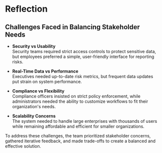 # Reflection  

## Challenges Faced in Balancing Stakeholder Needs  

- **Security vs Usability**  
  Security teams required strict access controls to protect sensitive data, but employees preferred a simple, user-friendly interface for reporting risks.  

- **Real-Time Data vs Performance**  
  Executives needed up-to-date risk metrics, but frequent data updates put strain on system performance.  

- **Compliance vs Flexibility**  
  Compliance officers insisted on strict policy enforcement, while administrators needed the ability to customize workflows to fit their organization's needs.  

- **Scalability Concerns**  
  The system needed to handle large enterprises with thousands of users while remaining affordable and efficient for smaller organizations.  

To address these challenges, the team prioritized stakeholder concerns, gathered iterative feedback, and made trade-offs to create a balanced and effective solution.

